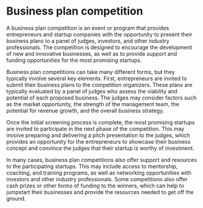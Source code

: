 # Business plan competition

A business plan competition is an event or program that provides entrepreneurs and startup companies with the opportunity to present their business plans to a panel of judges, investors, and other industry professionals. The competition is designed to encourage the development of new and innovative businesses, as well as to provide support and funding opportunities for the most promising startups.

Business plan competitions can take many different forms, but they typically involve several key elements. First, entrepreneurs are invited to submit their business plans to the competition organizers. These plans are typically evaluated by a panel of judges who assess the viability and potential of each proposed business. The judges may consider factors such as the market opportunity, the strength of the management team, the potential for revenue growth, and the overall business strategy.

Once the initial screening process is complete, the most promising startups are invited to participate in the next phase of the competition. This may involve preparing and delivering a pitch presentation to the judges, which provides an opportunity for the entrepreneurs to showcase their business concept and convince the judges that their startup is worthy of investment.

In many cases, business plan competitions also offer support and resources to the participating startups. This may include access to mentorship, coaching, and training programs, as well as networking opportunities with investors and other industry professionals. Some competitions also offer cash prizes or other forms of funding to the winners, which can help to jumpstart their businesses and provide the resources needed to get off the ground.

